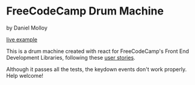 # FreeCodeCamp Drum Machine

by Daniel Molloy

[live example](https://danmolloy.github.io/drum-machine/)

This is a drum machine created with react for FreeCodeCamp's Front End Development Libraries, following these [user stories](https://www.freecodecamp.org/learn/front-end-libraries/front-end-libraries-projects/build-a-drum-machine).

Although it passes all the tests, the keydown events don't work properly. Help welcome!
